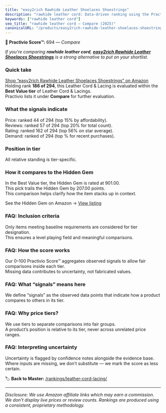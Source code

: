 ```yaml
---
title: "easy2rich Rawhide Leather Shoelaces Shoestrings"
description: "rawhide leather cord: Data-driven ranking using the Practivio Score™. Positioned by quality, value, demand, findability, momentum."
keywords: ["rawhide leather cord"]
seo_title: "rawhide leather cord — Compare (2025)"
canonicalURL: "/products/easy2rich-rawhide-leather-shoelaces-shoestrings-B073SVG7QQ/"
---
```


**🛒 Practivio Score™:** 694 — _Compare_


*If you're comparing **rawhide leather cord**, **[easy2rich Rawhide Leather Shoelaces Shoestrings](https://www.amazon.com/dp/B073SVG7QQ?tag=practivio-20)** is a strong alternative to put on your shortlist.*
### Quick take
[Shop “easy2rich Rawhide Leather Shoelaces Shoestrings” on Amazon](https://www.amazon.com/dp/B073SVG7QQ?tag=practivio-20)
Holding rank **186 of 294**, this Leather Cord & Lacing is evaluated within the **Best Value tier** of Leather Cord & Lacings.  
Practivio lists it under **Compare** for further evaluation.

### What the signals indicate
Price: ranked 44 of 294 (top 15% by affordability).  
Reviews: ranked 57 of 294 (top 20% for total count).  
Rating: ranked 162 of 294 (top 56% on star average).  
Demand: ranked  of 294 (top % for recent purchases).

### Position in tier
All relative standing is tier-specific.

### How it compares to the Hidden Gem
In the Best Value tier, the Hidden Gem is rated at 901.00.  
This pick trails the Hidden Gem by 207.00 points.  
This comparison helps clarify how the item stacks up in context.  

See the Hidden Gem on Amazon → [View listing](https://www.amazon.com/dp/B08VHSCJ7F?tag=practivio-20)

### FAQ: Inclusion criteria
Only items meeting baseline requirements are considered for tier designation.  
This ensures a level playing field and meaningful comparisons.

### FAQ: How the score works
Our 0–100 Practivio Score™ aggregates observed signals to allow fair comparisons inside each tier.  
Missing data contributes to uncertainty, not fabricated values.

### FAQ: What “signals” means here
We define “signals” as the observed data points that indicate how a product compares to others in its tier.

### FAQ: Why price tiers?
We use tiers to separate comparisons into fair groups.  
A product’s position is relative to its tier, never across unrelated price ranges.

### FAQ: Interpreting uncertainty
Uncertainty is flagged by confidence notes alongside the evidence base.  
Where inputs are missing, we don’t substitute — we mark the score as less certain.

<!-- Missing template for Compare/CompareWithinPriceClass -->


🏷️ **Back to Master:** [/rankings/leather-cord-lacing/](/rankings/leather-cord-lacing/)

---
_Disclosure: We use Amazon affiliate links which may earn a commission. We don’t display live prices or review counts. Rankings are produced using a consistent, proprietary methodology._
